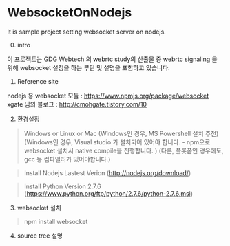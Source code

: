 WebsocketOnNodejs
=================

It is sample project setting websocket server on nodejs.

0. intro 

이 프로젝트는 GDG Webtech 의 webrtc study의 산출물 중 webrtc signaling 을 위해 websocket 설정을 하는 루틴 및 설명을 포함하고 있습니다.

1. Reference site

nodejs 용 websocket 모듈 : https://www.npmjs.org/package/websocket
xgate 님의 블로그 : http://cmohgate.tistory.com/10

2. 환경설정

> Windows or Linux or Mac
  (Windows인 경우, MS Powershell 설치 추천)
  (Windows인 경우, Visual studio 가 설치되어 있어야 합니다. - npm으로 websocket 설치시 native compile을 진행합니다. )
  (다른, 플롯폼인 경우에도, gcc 등 컴파일러가 있어야합니다.)

> Install Nodejs Lastest Verion
  (http://nodejs.org/download/)

> Install Python Version 2.7.6 
	(https://www.python.org/ftp/python/2.7.6/python-2.7.6.msi)
 
3. websocket 설치 

> npm install websocket

4. source tree 설명 





